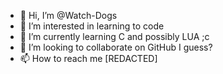 - 👋 Hi, I’m @Watch-Dogs
- 👀 I’m interested in learning to code
- 🌱 I’m currently learning C and possibly LUA ;c
- 💞️ I’m looking to collaborate on GitHub I guess?
- 📫 How to reach me [REDACTED]
